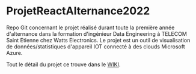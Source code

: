 # ProjetReactAlternance2022
Repo Git concernant le projet réalisé durant toute la première année d'alternance dans la formation d'ingénieur Data Engineering à TELECOM Saint Etienne chez Watts Electronics. Le projet est un outil de visualisation de données/statistiques d'appareil IOT connecté à des clouds Microsoft Azure.


Tout le détail du projet ce trouve dans le [WIKI](https://github.com/Akkuun/ProjetReactAlternance2022/wiki).
